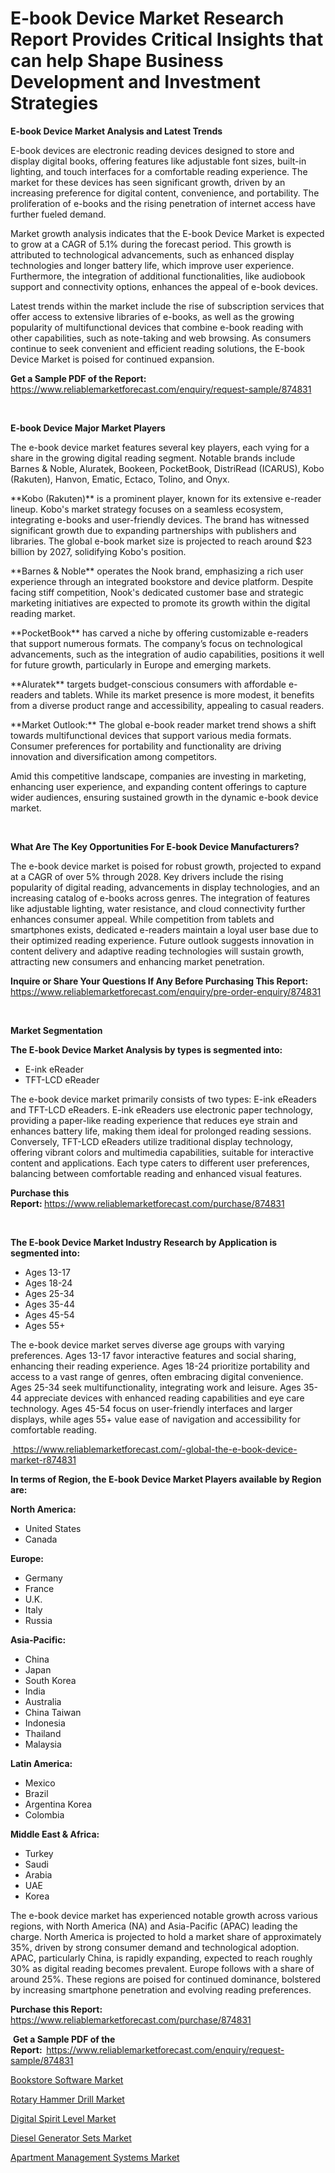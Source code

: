 <p><h1>E-book Device Market Research Report Provides Critical Insights that can help Shape Business Development and Investment Strategies</h1></p><p><strong>E-book Device Market Analysis and Latest Trends</strong></p>
<p><p>E-book devices are electronic reading devices designed to store and display digital books, offering features like adjustable font sizes, built-in lighting, and touch interfaces for a comfortable reading experience. The market for these devices has seen significant growth, driven by an increasing preference for digital content, convenience, and portability. The proliferation of e-books and the rising penetration of internet access have further fueled demand.</p><p>Market growth analysis indicates that the E-book Device Market is expected to grow at a CAGR of 5.1% during the forecast period. This growth is attributed to technological advancements, such as enhanced display technologies and longer battery life, which improve user experience. Furthermore, the integration of additional functionalities, like audiobook support and connectivity options, enhances the appeal of e-book devices.</p><p>Latest trends within the market include the rise of subscription services that offer access to extensive libraries of e-books, as well as the growing popularity of multifunctional devices that combine e-book reading with other capabilities, such as note-taking and web browsing. As consumers continue to seek convenient and efficient reading solutions, the E-book Device Market is poised for continued expansion.</p></p>
<p><strong>Get a Sample PDF of the Report:&nbsp;</strong> <a href="https://www.reliablemarketforecast.com/enquiry/request-sample/874831?utm_campaign=1167&utm_medium=2&utm_source=Github&utm_content=ia&utm_term=16112024&utm_id=e-book-device">https://www.reliablemarketforecast.com/enquiry/request-sample/874831</a></p>
<p>&nbsp;</p>
<p><strong>E-book Device Major Market Players</strong></p>
<p><p>The e-book device market features several key players, each vying for a share in the growing digital reading segment. Notable brands include Barnes & Noble, Aluratek, Bookeen, PocketBook, DistriRead (ICARUS), Kobo (Rakuten), Hanvon, Ematic, Ectaco, Tolino, and Onyx.</p><p>**Kobo (Rakuten)** is a prominent player, known for its extensive e-reader lineup. Kobo's market strategy focuses on a seamless ecosystem, integrating e-books and user-friendly devices. The brand has witnessed significant growth due to expanding partnerships with publishers and libraries. The global e-book market size is projected to reach around $23 billion by 2027, solidifying Kobo's position.</p><p>**Barnes & Noble** operates the Nook brand, emphasizing a rich user experience through an integrated bookstore and device platform. Despite facing stiff competition, Nook's dedicated customer base and strategic marketing initiatives are expected to promote its growth within the digital reading market.</p><p>**PocketBook** has carved a niche by offering customizable e-readers that support numerous formats. The company’s focus on technological advancements, such as the integration of audio capabilities, positions it well for future growth, particularly in Europe and emerging markets.</p><p>**Aluratek** targets budget-conscious consumers with affordable e-readers and tablets. While its market presence is more modest, it benefits from a diverse product range and accessibility, appealing to casual readers.</p><p>**Market Outlook:** The global e-book reader market trend shows a shift towards multifunctional devices that support various media formats. Consumer preferences for portability and functionality are driving innovation and diversification among competitors.</p><p>Amid this competitive landscape, companies are investing in marketing, enhancing user experience, and expanding content offerings to capture wider audiences, ensuring sustained growth in the dynamic e-book device market.</p></p>
<p>&nbsp;</p>
<p><strong>What Are The Key Opportunities For E-book Device Manufacturers?</strong></p>
<p><p>The e-book device market is poised for robust growth, projected to expand at a CAGR of over 5% through 2028. Key drivers include the rising popularity of digital reading, advancements in display technologies, and an increasing catalog of e-books across genres. The integration of features like adjustable lighting, water resistance, and cloud connectivity further enhances consumer appeal. While competition from tablets and smartphones exists, dedicated e-readers maintain a loyal user base due to their optimized reading experience. Future outlook suggests innovation in content delivery and adaptive reading technologies will sustain growth, attracting new consumers and enhancing market penetration.</p></p>
<p><strong>Inquire or Share Your Questions If Any Before Purchasing This Report:</strong> <a href="https://www.reliablemarketforecast.com/enquiry/pre-order-enquiry/874831?utm_campaign=1167&utm_medium=2&utm_source=Github&utm_content=ia&utm_term=16112024&utm_id=e-book-device">https://www.reliablemarketforecast.com/enquiry/pre-order-enquiry/874831</a></p>
<p>&nbsp;</p>
<p><strong>Market Segmentation</strong></p>
<p><strong>The E-book Device Market Analysis by types is segmented into:</strong></p>
<p><ul><li>E-ink eReader</li><li>TFT-LCD eReader</li></ul></p>
<p><p>The e-book device market primarily consists of two types: E-ink eReaders and TFT-LCD eReaders. E-ink eReaders use electronic paper technology, providing a paper-like reading experience that reduces eye strain and enhances battery life, making them ideal for prolonged reading sessions. Conversely, TFT-LCD eReaders utilize traditional display technology, offering vibrant colors and multimedia capabilities, suitable for interactive content and applications. Each type caters to different user preferences, balancing between comfortable reading and enhanced visual features.</p></p>
<p><strong>Purchase this Report:&nbsp;</strong><a href="https://www.reliablemarketforecast.com/purchase/874831?utm_campaign=1167&utm_medium=2&utm_source=Github&utm_content=ia&utm_term=16112024&utm_id=e-book-device">https://www.reliablemarketforecast.com/purchase/874831</a></p>
<p>&nbsp;</p>
<p><strong>The E-book Device Market Industry Research by Application is segmented into:</strong></p>
<p><ul><li>Ages 13-17</li><li>Ages 18-24</li><li>Ages 25-34</li><li>Ages 35-44</li><li>Ages 45-54</li><li>Ages 55+</li></ul></p>
<p><p>The e-book device market serves diverse age groups with varying preferences. Ages 13-17 favor interactive features and social sharing, enhancing their reading experience. Ages 18-24 prioritize portability and access to a vast range of genres, often embracing digital convenience. Ages 25-34 seek multifunctionality, integrating work and leisure. Ages 35-44 appreciate devices with enhanced reading capabilities and eye care technology. Ages 45-54 focus on user-friendly interfaces and larger displays, while ages 55+ value ease of navigation and accessibility for comfortable reading.</p></p>
<p><a href="https://www.reliablemarketforecast.com/-global-the-e-book-device-market-r874831?utm_campaign=1167&utm_medium=2&utm_source=Github&utm_content=ia&utm_term=16112024&utm_id=e-book-device">&nbsp;https://www.reliablemarketforecast.com/-global-the-e-book-device-market-r874831</a></p>
<p><strong>In terms of Region, the E-book Device Market Players available by Region are:</strong></p>
<p>
    <p> <strong> North America: </strong>
        <ul>
            <li>United States</li>
            <li>Canada</li>
        </ul>
        </p> 
    <p> <strong> Europe: </strong>
        <ul>
            <li>Germany</li>
            <li>France</li>
            <li>U.K.</li>
            <li>Italy</li>
            <li>Russia</li>
        </ul>
        </p> 
    <p> <strong> Asia-Pacific: </strong>
        <ul>
            <li>China</li>
            <li>Japan</li>
            <li>South Korea</li>
            <li>India</li>
            <li>Australia</li>
            <li>China Taiwan</li>
            <li>Indonesia</li>
            <li>Thailand</li>
            <li>Malaysia</li>
        </ul>
        </p> 
    <p> <strong> Latin America: </strong>
        <ul>
            <li>Mexico</li>
            <li>Brazil</li>
            <li>Argentina Korea</li>
            <li>Colombia</li>
        </ul>
        </p> 
    <p> <strong> Middle East & Africa: </strong>
        <ul>
            <li>Turkey</li>
            <li>Saudi</li>
            <li>Arabia</li>
            <li>UAE</li>
            <li>Korea</li>
        </ul>
    </p>
    </p>
<p><p>The e-book device market has experienced notable growth across various regions, with North America (NA) and Asia-Pacific (APAC) leading the charge. North America is projected to hold a market share of approximately 35%, driven by strong consumer demand and technological adoption. APAC, particularly China, is rapidly expanding, expected to reach roughly 30% as digital reading becomes prevalent. Europe follows with a share of around 25%. These regions are poised for continued dominance, bolstered by increasing smartphone penetration and evolving reading preferences.</p></p>
<p><strong>Purchase this Report: </strong><a href="https://www.reliablemarketforecast.com/purchase/874831?utm_campaign=1167&utm_medium=2&utm_source=Github&utm_content=ia&utm_term=16112024&utm_id=e-book-device">https://www.reliablemarketforecast.com/purchase/874831</a></p>
<p>&nbsp;<strong>Get a Sample PDF of the Report:&nbsp;&nbsp;</strong><a href="https://www.reliablemarketforecast.com/enquiry/request-sample/874831?utm_campaign=1167&utm_medium=2&utm_source=Github&utm_content=ia&utm_term=16112024&utm_id=e-book-device">https://www.reliablemarketforecast.com/enquiry/request-sample/874831</a></p>
<p><strong></strong></p>
<p><p><a href="https://issuu.com/reportprime-2/docs/bookstore-software-market-size-2030_2976847767db0f?utm_campaign=1167&utm_medium=2&utm_source=Github&utm_content=ia&utm_term=16112024&utm_id=e-book-device">Bookstore Software Market</a></p><p><a href="https://www.linkedin.com/pulse/rotary-hammer-drill-market2024-2031-industry-insights-investment-qz7fc?utm_campaign=1167&utm_medium=2&utm_source=Github&utm_content=ia&utm_term=16112024&utm_id=e-book-device">Rotary Hammer Drill Market</a></p><p><a href="https://github.com/mabutironaldo/Market-Research-Report-List-6/blob/main/digital-spirit-level-market.md?utm_campaign=1167&utm_medium=2&utm_source=Github&utm_content=ia&utm_term=16112024&utm_id=e-book-device">Digital Spirit Level Market</a></p><p><a href="https://www.linkedin.com/pulse/diesel-generator-sets-market-essentials-key-players-demand-drivers-fiyyc?utm_campaign=1167&utm_medium=2&utm_source=Github&utm_content=ia&utm_term=16112024&utm_id=e-book-device">Diesel Generator Sets Market</a></p><p><a href="https://issuu.com/reportprime-2/docs/apartment-management-systems-market_c3d3d746d4b8cd?utm_campaign=1167&utm_medium=2&utm_source=Github&utm_content=ia&utm_term=16112024&utm_id=e-book-device">Apartment Management Systems Market</a></p></p>